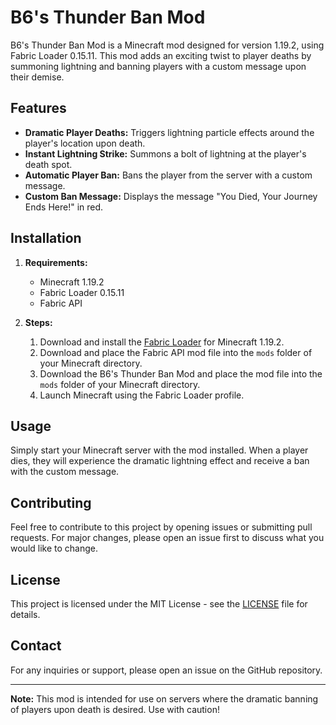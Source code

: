 # B6's Thunder Ban Mod

B6's Thunder Ban Mod is a Minecraft mod designed for version 1.19.2, using Fabric Loader 0.15.11. This mod adds an exciting twist to player deaths by summoning lightning and banning players with a custom message upon their demise.

## Features

- **Dramatic Player Deaths:** Triggers lightning particle effects around the player's location upon death.
- **Instant Lightning Strike:** Summons a bolt of lightning at the player's death spot.
- **Automatic Player Ban:** Bans the player from the server with a custom message.
- **Custom Ban Message:** Displays the message "You Died, Your Journey Ends Here!" in red.

## Installation

1. **Requirements:**
   - Minecraft 1.19.2
   - Fabric Loader 0.15.11
   - Fabric API

2. **Steps:**
   1. Download and install the [Fabric Loader](https://fabricmc.net/use/) for Minecraft 1.19.2.
   2. Download and place the Fabric API mod file into the `mods` folder of your Minecraft directory.
   3. Download the B6's Thunder Ban Mod and place the mod file into the `mods` folder of your Minecraft directory.
   4. Launch Minecraft using the Fabric Loader profile.

## Usage

Simply start your Minecraft server with the mod installed. When a player dies, they will experience the dramatic lightning effect and receive a ban with the custom message.

## Contributing

Feel free to contribute to this project by opening issues or submitting pull requests. For major changes, please open an issue first to discuss what you would like to change.

## License

This project is licensed under the MIT License - see the [LICENSE](https://github.com/b6ndit/B6sThunderBan/blob/main/LICENSE_b6s-thunderban) file for details.

## Contact

For any inquiries or support, please open an issue on the GitHub repository.

---

**Note:** This mod is intended for use on servers where the dramatic banning of players upon death is desired. Use with caution!

